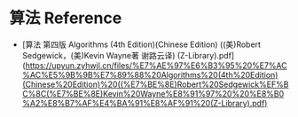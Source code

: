 # 算法 Reference

- [算法 第四版 Algorithms (4th Edition)(Chinese Edition) ((美)Robert Sedgewick，(美)Kevin Wayne著  谢路云译) (Z-Library).pdf](https://upyun.zyhwjl.cn/files/%E7%AE%97%E6%B3%95%20%E7%AC%AC%E5%9B%9B%E7%89%88%20Algorithms%20(4th%20Edition)(Chinese%20Edition)%20((%E7%BE%8E)Robert%20Sedgewick%EF%BC%8C(%E7%BE%8E)Kevin%20Wayne%E8%91%97%20%20%E8%B0%A2%E8%B7%AF%E4%BA%91%E8%AF%91%20(Z-Library).pdf)